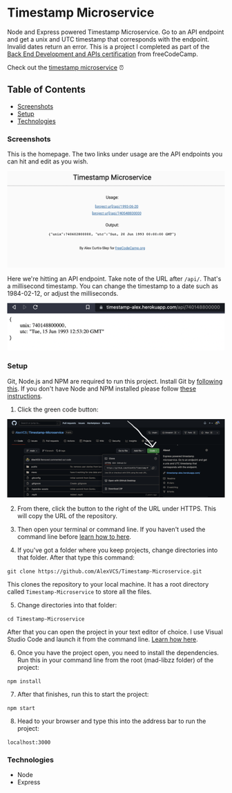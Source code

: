# Timestamp Microservice

Node and Express powered Timestamp Microservice. Go to an API endpoint and get a unix and UTC timestamp that corresponds with the endpoint. Invalid dates return an error. This is a project I completed as part of the [Back End Development and APIs certification](https://www.freecodecamp.org/learn/back-end-development-and-apis/) from freeCodeCamp.

Check out the [timestamp microservice](https://timestamp-microservice-4tjb.onrender.com) ⏰

## Table of Contents
* [Screenshots](#screenshots)
* [Setup](#setup)
* [Technologies](#technologies)

### Screenshots

This is the homepage. The two links under usage are the API endpoints you can hit and edit as you wish.

<p align="center">
    <img alt="Inital screen of the Timestamp Microservice" src="images/timestampScreenshot.png">
</p>

Here we're hitting an API endpoint. Take note of the URL after ```/api/```.  That's a millisecond timestamp. You can change the timestamp to a date such as 1984-02-12, or adjust the milliseconds.

<p align="center">
    <img alt="Example of data that gets shown when hitting an API endpoint" src="images/timestampScreenshot2.png">
</p>

### Setup

Git, Node.js and NPM are required to run this project. Install Git by [following this](https://git-scm.com/book/en/v2/Getting-Started-Installing-Git). If you don't have Node and NPM installed please follow [these instructions](https://docs.npmjs.com/downloading-and-installing-node-js-and-npm).

1. Click the green code button:

<p align="center">
    <img alt="GitHub screenshot showing where to click the green code button" src="images/timestampCodeButton.png">
</p>

2. From there, click the button to the right of the URL under HTTPS. This will copy the URL of the repository.

3. Then open your terminal or command line. If you haven't used the command line before [learn how to here](https://www.theodinproject.com/lessons/foundations-command-line-basics).

4. If you've got a folder where you keep projects, change directories into that folder. After that type this command:

```git clone https://github.com/AlexVCS/Timestamp-Microservice.git```

This clones the repository to your local machine. It has a root directory called `Timestamp-Microservice` to store all the files.

5. Change directories into that folder:

```cd Timestamp-Microservice```

After that you can open the project in your text editor of choice. I use Visual Studio Code and launch it from the command line. [Learn how here](https://code.visualstudio.com/docs/setup/mac).

6. Once you have the project open, you need to install the dependencies. Run this in your command line from the root (mad-libzz folder) of the project:

```npm install```

7. After that finishes, run this to start the project:

```npm start```

8. Head to your browser and type this into the address bar to run the project:

```localhost:3000```

### Technologies

* Node
* Express
